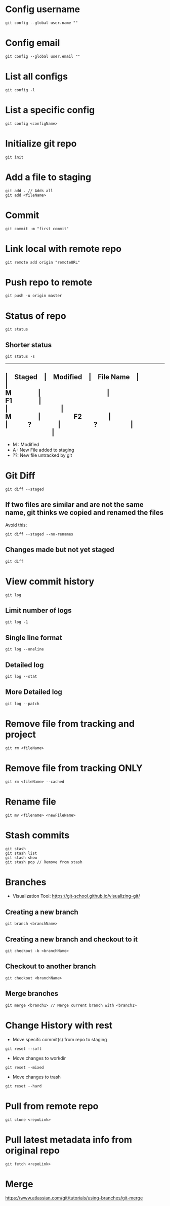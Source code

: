 # Config username
```git
git config --global user.name "" 
```
# Config email
```
git config --global user.email "" 
```
# List all configs
```
git config -l
```

# List a specific config
```
git config <configName>
```

# Initialize git repo
```
git init
```

# Add a file to staging
```
git add . // Adds all
git add <fileName>
```

# Commit
```
git commit -m "first commit"
```

# Link local with remote repo
```
git remote add origin "remoteURL"
```
# Push repo to remote
```
git push -u origin master
```

# Status of repo
```
git status
```
## Shorter status
```
git status -s
```
 _________________________________  
 | Staged | Modified | File Name |  
 |   M    |          |     F1    |  
 |        |     M    |     F2    |  
 |   ?    |     ?     |           |  
 ---------------------------------  
 - M : Modified
 - A : New File added to staging
 - ??: New file untracked by git
 
# Git Diff 
 ```
 git diff --staged
 ```
  ## If two files are similar and are not the same name, git thinks we copied and renamed the files
 Avoid this:
 ```
 git diff --staged --no-renames
 ```
 ## Changes made but not yet staged
 ```
 git diff
 ```
 
 # View commit history
 ```
 git log
 ```
 
 ## Limit number of logs
 ```
 git log -1
 ```
 
 ## Single line format
 ```
 git log --oneline
 ```
 
 ## Detailed log
 ```
 git log --stat
 ```
 
  ## More Detailed log
 ```
 git log --patch
 ```
 
  # Remove file from tracking and project
 ```
 git rm <fileName>
 ```
 
 # Remove file from tracking ONLY
 ```
 git rm <fileName> --cached
 ```
 
 # Rename file
 ```
 git mv <filename> <newFileName>
 ```
 # Stash commits
 ```
 git stash
 git stash list
 git stash show
 git stash pop // Remove from stash
 ```
 
 # Branches
  - Visualization Tool: https://git-school.github.io/visualizing-git/
  ## Creating a new branch
  ```
  git branch <branchName>
  ```
  ## Creating a new branch and checkout to it
  ```
  git checkout -b <branchName>
  ```
  
  ## Checkout to another branch
  ```
  git checkout <branchName>
  ```
  
  ## Merge branches
  ```
  git merge <branch1> // Merge current branch with <branch1>
  ```
  
# Change History with rest
 - Move specifc commit(s) from repo to staging
 ```
 git reset --soft
 ```
 - Move changes to workdir
 ```
 git reset --mixed
 ```
 - Move changes to trash
 ```
 git reset --hard
 ```
# Pull from remote repo
```
git clone <repoLink>
```

# Pull latest metadata info from original repo
```
git fetch <repoLink>
```
# Merge
https://www.atlassian.com/git/tutorials/using-branches/git-merge

# 

